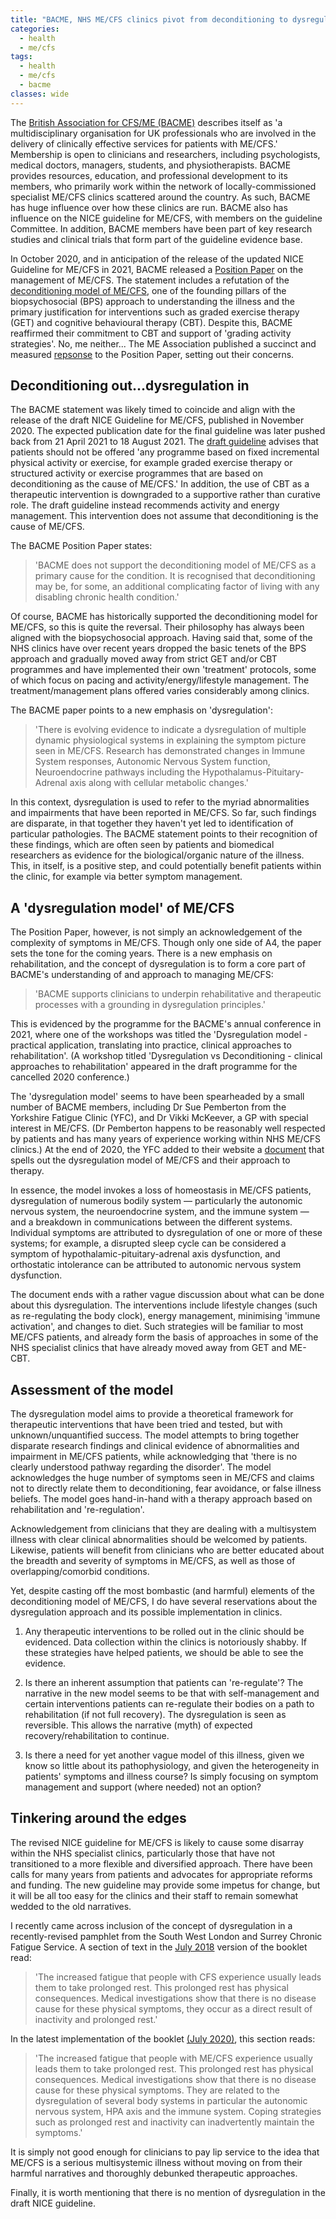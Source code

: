 ```yaml
---
title: "BACME, NHS ME/CFS clinics pivot from deconditioning to dysregulation model of ME/CFS in anticipation of updated NICE Guideline"
categories:
  - health
  - me/cfs
tags:
  - health
  - me/cfs
  - bacme
classes: wide
---
```


The [British Association for CFS/ME (BACME)](https://www.bacme.info/) describes itself as 'a multidisciplinary organisation for UK professionals who are involved in the delivery of clinically effective services for patients with ME/CFS.' Membership is open to clinicians and researchers, including psychologists, medical doctors, managers, students, and physiotherapists. BACME provides resources, education, and professional development to its members, who primarily work within the network of locally-commissioned specialist ME/CFS clinics scattered around the country. As such, BACME has huge influence over how these clinics are run. BACME also has influence on the NICE guideline for ME/CFS, with members on the guideline Committee. In addition, BACME members have been part of key research studies and clinical trials that form part of the guideline evidence base.

In October 2020, and in anticipation of the release of the updated NICE Guideline for ME/CFS in 2021, BACME released a [Position Paper](https://www.bacme.info/sites/bacme.info/files/BACME%20Position%20Paper%20on%20the%20Management%20of%20ME-CFS%20October%202020.pdf) on the management of ME/CFS. The statement includes a refutation of the [deconditioning model of ME/CFS](https://me-pedia.org/wiki/Deconditioning), one of the founding pillars of the biopsychosocial (BPS) approach to understanding the illness and the primary justification for interventions such as graded exercise therapy (GET) and cognitive behavioural therapy (CBT). Despite this, BACME reaffirmed their commitment to CBT and support of 'grading activity strategies'. No, me neither... The ME Association published a succinct and measured [repsonse](https://meassociation.org.uk/2020/10/me-association-response-to-bacme-position-statement-on-the-management-of-me-cfs/) to the Position Paper, setting out their concerns.

## Deconditioning out...dysregulation in
The BACME statement was likely timed to coincide and align with the release of the draft NICE Guideline for ME/CFS, published in November 2020. The expected publication date for the final guideline was later pushed back from 21 April 2021 to 18 August 2021. The [draft guideline](https://www.nice.org.uk/guidance/gid-ng10091/documents/draft-guideline) advises that patients should not be offered 'any programme based on fixed incremental physical activity or exercise, for example graded exercise therapy or structured activity or exercise programmes that are based on deconditioning as the cause of ME/CFS.' In addition, the use of CBT as a therapeutic intervention is downgraded to a supportive rather than curative role. The draft guideline instead recommends activity and energy management. This intervention does not assume that deconditioning is the cause of ME/CFS.

The BACME Position Paper states:
>'BACME does not support the deconditioning model of ME/CFS as a primary cause for the condition. It is recognised that deconditioning may be, for some, an additional complicating factor of living with any disabling chronic health condition.'

Of course, BACME has historically supported the deconditioning model for ME/CFS, so this is quite the reversal. Their philosophy has always been aligned with the biopsychosocial approach. Having said that, some of the NHS clinics have over recent years dropped the basic tenets of the BPS approach and gradually moved away from strict GET and/or CBT programmes and have implemented their own 'treatment' protocols, some of which focus on pacing and activity/energy/lifestyle management. The treatment/management plans offered varies considerably among clinics.

The BACME paper points to a new emphasis on 'dysregulation':
>'There is evolving evidence to indicate a dysregulation of multiple dynamic physiological systems in explaining the symptom picture seen in ME/CFS. Research has demonstrated changes in Immune System responses, Autonomic Nervous System function, Neuroendocrine pathways including the Hypothalamus-Pituitary-Adrenal axis along with cellular metabolic changes.'

In this context, dysregulation is used to refer to the myriad abnormalities and impairments that have been reported in ME/CFS. So far, such findings are disparate, in that together they haven't yet led to identification of particular pathologies. The BACME statement points to their recognition of these findings, which are often seen by patients and biomedical researchers as evidence for the biological/organic nature of the illness. This, in itself, is a positive step, and could potentially benefit patients within the clinic, for example via better symptom management.

## A 'dysregulation model' of ME/CFS
The Position Paper, however, is not simply an acknowledgement of the complexity of symptoms in ME/CFS. Though only one side of A4, the paper sets the tone for the coming years. There is a new emphasis on rehabilitation, and the concept of dysregulation is to form a core part of BACME's understanding of and approach to managing ME/CFS:
>'BACME supports clinicians to underpin rehabilitative and therapeutic processes with a grounding in dysregulation principles.'

This is evidenced by the programme for the BACME's annual conference in 2021, where one of the workshops was titled the 'Dysregulation model - practical application, translating into practice, clinical approaches to rehabilitation'. (A workshop titled 'Dysregulation vs Deconditioning - clinical approaches to rehabilitation' appeared in the draft programme for the cancelled 2020 conference.)

The 'dysregulation model' seems to have been spearheaded by a small number of BACME members, including Dr Sue Pemberton from the Yorkshire Fatigue Clinic (YFC), and Dr Vikki McKeever, a GP with special interest in ME/CFS. (Dr Pemberton happens to be reasonably well respected by patients and has many years of experience working within NHS ME/CFS clinics.) At the end of 2020, the YFC added to their website a [document](/assets/YFC_dysregulation.pdf) that spells out the dysregulation model of ME/CFS and their approach to therapy.

In essence, the model invokes a loss of homeostasis in ME/CFS patients, dysregulation of numerous bodily system — particularly the autonomic nervous system, the neuroendocrine system, and the immune system — and a breakdown in communications between the different systems. Individual symptoms are attributed to dysregulation of one or more of these systems; for example, a disrupted sleep cycle can be considered a symptom of hypothalamic-pituitary-adrenal axis dysfunction, and orthostatic intolerance can be attributed to autonomic nervous system dysfunction.

The document ends with a rather vague discussion about what can be done about this dysregulation. The interventions include lifestyle changes (such as re-regulating the body clock), energy management, minimising 'immune activation', and changes to diet. Such strategies will be familiar to most ME/CFS patients, and already form the basis of approaches in some of the NHS specialist clinics that have already moved away from GET and ME-CBT.

## Assessment of the model
The dysregulation model aims to provide a theoretical framework for therapeutic interventions that have been tried and tested, but with unknown/unquantified success. The model attempts to bring together disparate research findings and clinical evidence of abnormalities and impairment in ME/CFS patients, while acknowledging that 'there is no clearly understood pathway regarding the disorder'. The model acknowledges the huge number of symptoms seen in ME/CFS and claims not to directly relate them to deconditioning, fear avoidance, or false illness beliefs. The model goes hand-in-hand with a therapy approach based on rehabilitation and 're-regulation'.

Acknowledgement from clinicians that they are dealing with a multisystem illness with clear clinical abnormalities should be welcomed by patients. Likewise, patients will benefit from clinicians who are better educated about the breadth and severity of symptoms in ME/CFS, as well as those of overlapping/comorbid conditions.

Yet, despite casting off the most bombastic (and harmful) elements of the deconditioning model of ME/CFS, I do have several reservations about the dysregulation approach and its possible implementation in clinics.

1. Any therapeutic interventions to be rolled out in the clinic should be evidenced. Data collection within the clinics is notoriously shabby. If these strategies have helped patients, we should be able to see the evidence.

2. Is there an inherent assumption that patients can 're-regulate'? The narrative in the new model seems to be that with self-management and certain interventions patients can re-regulate their bodies on a path to rehabilitation (if not full recovery). The dysregulation is seen as reversible. This allows the narrative (myth) of expected recovery/rehabilitation to continue.

3. Is there a need for yet another vague model of this illness, given we know so little about its pathophysiology, and given the heterogeneity in patients' symptoms and illness course? Is simply focusing on symptom management and support (where needed) not an option? 

## Tinkering around the edges
The revised NICE guideline for ME/CFS is likely to cause some disarray within the NHS specialist clinics, particularly those that have not transitioned to a more flexible and diversified approach. There have been calls for many years from patients and advocates for appropriate reforms and funding. The new guideline may provide some impetus for change, but it will be all too easy for the clinics and their staff to remain somewhat wedded to the old narratives.

I recently came across inclusion of the concept of dysregulation in a recently-revised pamphlet from the South West London and Surrey Chronic Fatigue Service. A section of text in the [July 2018](NHS_Epsom_StHelier_CFS_Booklet_2018.pdf) version of the booklet read:

>'The increased fatigue that people with CFS experience usually leads them to take prolonged rest. This prolonged rest has physical consequences. Medical investigations show that there is no disease cause for these physical symptoms, they occur as a direct result of inactivity and prolonged rest.'

In the latest implementation of the booklet [(July 2020)](NHS_Epsom_StHelier_CFS_Booklet_2020.pdf), this section reads:

>'The increased fatigue that people with ME/CFS experience usually leads them to take prolonged rest. This prolonged rest has physical consequences. Medical investigations show that there is no disease cause for these physical symptoms. They are related to the dysregulation of several body systems in particular the autonomic nervous system, HPA axis and the immune system. Coping strategies such as prolonged rest and inactivity can inadvertently maintain the symptoms.'

It is simply not good enough for clinicians to pay lip service to the idea that ME/CFS is a serious multisystemic illness without moving on from their harmful narratives and thoroughly debunked therapeutic approaches.

Finally, it is worth mentioning that there is no mention of dysregulation in the draft NICE guideline.
